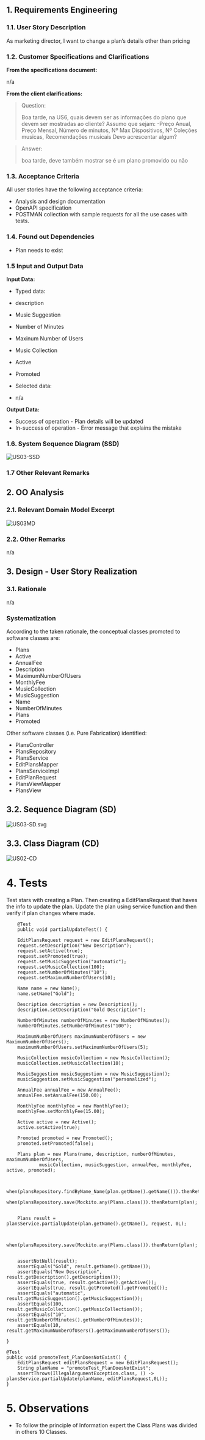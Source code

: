 
## 1. Requirements Engineering

### 1.1. User Story Description

As marketing director, I want to change a plan’s details other than pricing
### 1.2. Customer Specifications and Clarifications 

**From the specifications document:**

n/a

**From the client clarifications:**

>Question:
> 
> Boa tarde, na US6, quais devem ser as informações do plano que devem ser mostradas ao cliente?
>Assumo que sejam:
>-Preço Anual, Preço Mensal, Número de minutos, Nº Max Dispositivos, Nº Coleções musicas, Recomendações musicais
>Devo acrescentar algum?

> Answer:
> 
>boa tarde,
>deve também mostrar se é um plano promovido ou não

### 1.3. Acceptance Criteria

All user stories have the following acceptance criteria:
* Analysis and design documentation
* OpenAPI specification
* POSTMAN collection with sample requests for all the use cases with tests.

### 1.4. Found out Dependencies

* Plan needs to exist

### 1.5 Input and Output Data

**Input Data:**

* Typed data:
* description
* Music Suggestion
* Number of Minutes
* Maxinum Number of Users
* Music Collection
* Active
* Promoted

* Selected data:

* n/a
  
**Output Data:**

* Success of operation - Plan details will be updated
* In-success of operation - Error message that explains the mistake

### 1.6. System Sequence Diagram (SSD)


![US03-SSD](SDD.svg)


### 1.7 Other Relevant Remarks


## 2. OO Analysis

### 2.1. Relevant Domain Model Excerpt 

![US03MD](MD.svg)

### 2.2. Other Remarks

n/a

## 3. Design - User Story Realization 

### 3.1. Rationale
n/a
### Systematization ##

According to the taken rationale, the conceptual classes promoted to software classes are:

* Plans
* Active
* AnnualFee
* Description
* MaximumNumberOfUsers
* MonthlyFee
* MusicCollection
* MusicSuggestion
* Name
* NumberOfMinutes
* Plans
* Promoted

Other software classes (i.e. Pure Fabrication) identified:
* PlansController
* PlansRepository
* PlansService
* EditPlansMapper
* PlansServiceImpl
* EditPlanRequest
* PlansViewMapper
* PlansView
## 3.2. Sequence Diagram (SD)

![US03-SD.svg](SD.svg)



## 3.3. Class Diagram (CD)

![US02-CD](CD.svg)


# 4. Tests
Test stars with creating a Plan. Then creating a EditPlansRequest that haves the
info to update the plan. Update the plan using service function and then verify 
if plan changes where made.

        @Test
        public void partialUpdateTest() {

        EditPlansRequest request = new EditPlansRequest();
        request.setDescription("New Description");
        request.setActive(true);
        request.setPromoted(true);
        request.setMusicSuggestion("automatic");
        request.setMusicCollection(100);
        request.setNumberOfMinutes("10");
        request.setMaximumNumberOfUsers(10);

        Name name = new Name();
        name.setName("Gold");

        Description description = new Description();
        description.setDescription("Gold Description");

        NumberOfMinutes numberOfMinutes = new NumberOfMinutes();
        numberOfMinutes.setNumberOfMinutes("100");

        MaximumNumberOfUsers maximumNumberOfUsers = new MaximumNumberOfUsers();
        maximumNumberOfUsers.setMaximumNumberOfUsers(5);

        MusicCollection musicCollection = new MusicCollection();
        musicCollection.setMusicCollection(10);

        MusicSuggestion musicSuggestion = new MusicSuggestion();
        musicSuggestion.setMusicSuggestion("personalized");

        AnnualFee annualFee = new AnnualFee();
        annualFee.setAnnualFee(150.00);

        MonthlyFee monthlyFee = new MonthlyFee();
        monthlyFee.setMonthlyFee(15.00);

        Active active = new Active();
        active.setActive(true);

        Promoted promoted = new Promoted();
        promoted.setPromoted(false);

        Plans plan = new Plans(name, description, numberOfMinutes, maximumNumberOfUsers,
                musicCollection, musicSuggestion, annualFee, monthlyFee, active, promoted);


        when(plansRepository.findByName_Name(plan.getName().getName())).thenReturn(Optional.of(plan));
        when(plansRepository.save(Mockito.any(Plans.class))).thenReturn(plan);


        Plans result = plansService.partialUpdate(plan.getName().getName(), request, 0L);


        when(plansRepository.save(Mockito.any(Plans.class))).thenReturn(plan);


        assertNotNull(result);
        assertEquals("Gold", result.getName().getName());
        assertEquals("New Description", result.getDescription().getDescription());
        assertEquals(true, result.getActive().getActive());
        assertEquals(true, result.getPromoted().getPromoted());
        assertEquals("automatic", result.getMusicSuggestion().getMusicSuggestion());
        assertEquals(100, result.getMusicCollection().getMusicCollection());
        assertEquals("10", result.getNumberOfMinutes().getNumberOfMinutes());
        assertEquals(10, result.getMaximumNumberOfUsers().getMaximumNumberOfUsers());

    }

    @Test
    public void promoteTest_PlanDoesNotExist() {
        EditPlansRequest editPlansRequest = new EditPlansRequest();
        String planName = "promoteTest_PlanDoesNotExist";
        assertThrows(IllegalArgumentException.class, () -> plansService.partialUpdate(planName, editPlansRequest,0L));
    }

# 5. Observations

* To follow the principle of Information expert the Class Plans was divided in others 10 Classes. 




